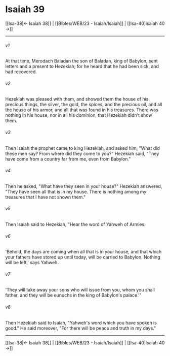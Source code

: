 # Isaiah 39

[[Isa-38|← Isaiah 38]] | [[Bibles/WEB/23 - Isaiah/Isaiah]] | [[Isa-40|Isaiah 40 →]]
***



###### v1 
At that time, Merodach Baladan the son of Baladan, king of Babylon, sent letters and a present to Hezekiah; for he heard that he had been sick, and had recovered. 

###### v2 
Hezekiah was pleased with them, and showed them the house of his precious things, the silver, the gold, the spices, and the precious oil, and all the house of his armor, and all that was found in his treasures. There was nothing in his house, nor in all his dominion, that Hezekiah didn't show them. 

###### v3 
Then Isaiah the prophet came to king Hezekiah, and asked him, "What did these men say? From where did they come to you?" Hezekiah said, "They have come from a country far from me, even from Babylon." 

###### v4 
Then he asked, "What have they seen in your house?" Hezekiah answered, "They have seen all that is in my house. There is nothing among my treasures that I have not shown them." 

###### v5 
Then Isaiah said to Hezekiah, "Hear the word of Yahweh of Armies: 

###### v6 
'Behold, the days are coming when all that is in your house, and that which your fathers have stored up until today, will be carried to Babylon. Nothing will be left,' says Yahweh. 

###### v7 
'They will take away your sons who will issue from you, whom you shall father, and they will be eunuchs in the king of Babylon's palace.'" 

###### v8 
Then Hezekiah said to Isaiah, "Yahweh's word which you have spoken is good." He said moreover, "For there will be peace and truth in my days."

***
[[Isa-38|← Isaiah 38]] | [[Bibles/WEB/23 - Isaiah/Isaiah]] | [[Isa-40|Isaiah 40 →]]
